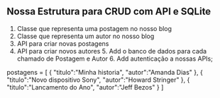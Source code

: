 ## Nossa Estrutura para CRUD com API e SQLite

1. Classe que representa uma postagem no nosso blog
2. Classe que representa um autor no nosso blog
3. API para criar novas postagens
4. API para criar novos autores
    5. Add o banco de dados para cada chamado de Postagem e Autor
    6. Add autenticação a nossas APIs;

postagens = [
    {
        "titulo":"Minha historia",
        "autor":"Amanda Dias"
    },
    {
        "titulo":"Novo dispositivo Sony",
        "autor":"Howard Stringer"
    },
    {
        "titulo":"Lancamento do Ano",
        "autor":"Jeff Bezos"
    }
]  